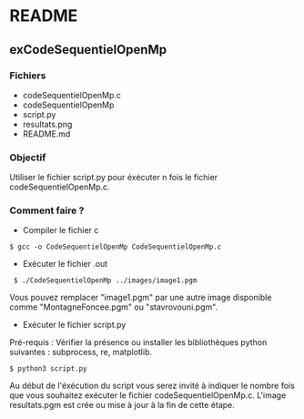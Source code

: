 # README

## exCodeSequentielOpenMp

### Fichiers
* codeSequentielOpenMp.c
* codeSequentielOpenMp
* script.py
* resultats.png
* README.md

### Objectif
Utiliser le fichier script.py pour éxécuter n fois le fichier codeSequentielOpenMp.c. 

### Comment faire ?

* Compiler le fichier c

``` $ gcc -o CodeSequentielOpenMp CodeSequentielOpenMp.c ```

* Exécuter le fichier .out

``` $ ./CodeSequentielOpenMp ../images/image1.pgm```

Vous pouvez remplacer "image1.pgm" par une autre image disponible comme "MontagneFoncee.pgm" ou "stavrovouni.pgm".

* Exécuter le fichier script.py

Pré-requis : Vérifier la présence ou installer les bibliothèques python suivantes : subprocess, re, matplotlib.

``` $ python3 script.py ```

Au début de l'éxécution du script vous serez invité à indiquer le nombre fois que vous souhaitez exécuter le fichier codeSequentielOpenMp.c. L'image resultats.pgm est crée ou mise à jour à la fin de cette étape. 
